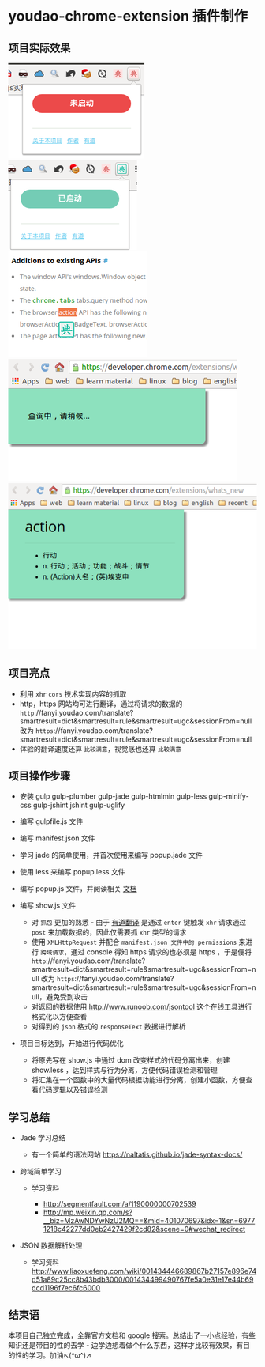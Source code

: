 # youdao-chrome-extension 插件制作

## 项目实际效果

<img src="./effect.png" />
<img src="./effect1.png" />
<img src="./effect2.png" />
<img src="./effect3.png" />
<img src="./effect4.png" />

## 项目亮点

- 利用 `xhr`  `cors` 技术实现内容的抓取
- http，https 网站均可进行翻译，通过将请求的数据的 `http`://fanyi.youdao.com/translate?smartresult=dict&smartresult=rule&smartresult=ugc&sessionFrom=null 改为 `https`://fanyi.youdao.com/translate?smartresult=dict&smartresult=rule&smartresult=ugc&sessionFrom=null
- 体验的翻译速度还算 `比较满意`，视觉感也还算 `比较满意`

## 项目操作步骤

- 安装 gulp gulp-plumber gulp-jade gulp-htmlmin gulp-less gulp-minify-css gulp-jshint jshint gulp-uglify
- 编写 gulpfile.js 文件
- 编写 manifest.json 文件
- 学习 jade 的简单使用，并首次使用来编写 popup.jade 文件
- 使用 less 来编写 popup.less 文件
- 编写 popup.js 文件，并阅读相关 [文档](https://developer.chrome.com/extensions/storage)
- 编写 show.js 文件

    - 对 `抓包` 更加的熟悉 - 由于 [有道翻译](http://fanyi.youdao.com/) 是通过 `enter` 键触发 `xhr` 请求通过 `post` 来加载数据的，因此仅需要抓 `xhr` 类型的请求
    - 使用 `XMLHttpRequest` 并配合 `manifest.json 文件中的 permissions` 来进行 `跨域请求`，通过 console 得知 https 请求的也必须是 https ，于是便将     `http`://fanyi.youdao.com/translate?smartresult=dict&smartresult=rule&smartresult=ugc&sessionFrom=null 改为 `https`://fanyi.youdao.com/translate?smartresult=dict&smartresult=rule&smartresult=ugc&sessionFrom=null，避免受到攻击
    - 对返回的数据使用 <http://www.runoob.com/jsontool> 这个在线工具进行格式化以方便查看
    - 对得到的 `json` 格式的 `responseText` 数据进行解析

- 项目目标达到，开始进行代码优化

    - 将原先写在 show.js 中通过 dom 改变样式的代码分离出来，创建 show.less ，达到样式与行为分离，方便代码错误检测和管理
    - 将汇集在一个函数中的大量代码根据功能进行分离，创建小函数，方便查看代码逻辑以及错误检测

## 学习总结

- Jade 学习总结

    - 有一个简单的语法网站 <https://naltatis.github.io/jade-syntax-docs/>
    
- 跨域简单学习

    - 学习资料 
        
        - <http://segmentfault.com/a/1190000000702539>
        - <http://mp.weixin.qq.com/s?__biz=MzAwNDYwNzU2MQ==&mid=401070697&idx=1&sn=69771218c42277dd0eb2427429f2cd82&scene=0#wechat_redirect>
        
- JSON 数据解析处理

    - 学习资料 <http://www.liaoxuefeng.com/wiki/001434446689867b27157e896e74d51a89c25cc8b43bdb3000/001434499490767fe5a0e31e17e44b69dcd1196f7ec6fc6000>
    
## 结束语

本项目自己独立完成，全靠官方文档和 google 搜索。总结出了一小点经验，有些知识还是带目的性的去学 - 边学边想着做个什么东西，这样才比较有效果，有目的性的学习。加油↖(^ω^)↗
